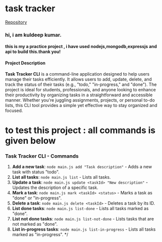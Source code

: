 
# task tracker
[Repository](https://roadmap.sh/projects/task-tracker)
### hi, i am kuldeep kumar.
#### this is my a practice project , i have used nodejs,mongodb,expressjs and api to build this.thank you!

#### Project Description

**Task Tracker CLI** is a command-line application designed to help users manage their tasks efficiently. It allows users to add, update, delete, and track the status of their tasks (e.g., "todo," "in-progress," and "done"). The project is ideal for students, professionals, and anyone looking to enhance their productivity by organizing tasks in a straightforward and accessible manner. Whether you're juggling assignments, projects, or personal to-do lists, this CLI tool provides a simple yet effective way to stay organized and focused.
# 
# to test this project : all commands is given below

### Task Tracker CLI - Commands

1. **Add a new task**: `node main.js add "Task description"` - Adds a new task with status "todo".  
2. **List all tasks**: `node main.js list` - Lists all tasks.  
3. **Update a task**: `node main.js update <taskId> "New description"` - Updates the description of a specific task.  
4. **Mark a task**: `node main.js mark <taskId> <status>` - Marks a task as "done" or "in-progress".  
5. **Delete a task**: `node main.js delete <taskId>` - Deletes a task by its ID.  
6. **List done tasks**: `node main.js list-done` - Lists all tasks marked as "done".  
7. **List not done tasks**: `node main.js list-not-done` - Lists tasks that are not marked as "done".  
8. **List in-progress tasks**: `node main.js list-in-progress` - Lists all tasks marked as "in-progress".  */
